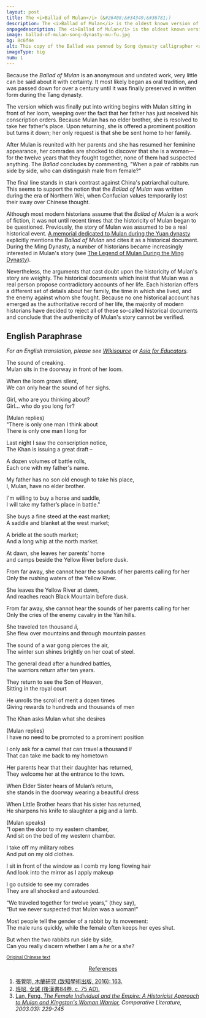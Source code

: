 ```yaml
---
layout: post
title: The <i>Ballad of Mulan</i> (&#26408;&#34349;&#36781;)
description: The <i>Ballad of Mulan</i> is the oldest known version of Mulan’s story. This one poem ended up inspiring countless retellings for centuries to come.
onpagedescription: The <i>Ballad of Mulan</i> is the oldest known version of Mulan’s story. Most likely composed during the era of Northern Wei (circa 400 AD), this one poem ended up inspiring countless retellings for centuries to come.
image: ballad-of-mulan-song-dynasty-mu-fu.jpg
bg: 8c6f4e
alt: This copy of the Ballad was penned by Song dynasty calligrapher <a href="https://en.wikipedia.org/wiki/Mi_Fu">Mi Fu</a> in 1094 AD (Public domain).
imageType: big
num: 1
---
```


Because the *Ballad of Mulan* is an anonymous and undated work, very little can be said about it with certainty. It most likely began as oral tradition, and was passed down for over a century until it was finally preserved in written form during the Tang dynasty.

The version which was finally put into writing begins with Mulan sitting in front of her loom, weeping over the fact that her father has just received his conscription orders. Because Mulan has no elder brother, she is resolved to take her father's place. Upon returning, she is offered a prominent position but turns it down; her only request is that she be sent home to her family.

After Mulan is reunited with her parents and she has resumed her feminine appearance, her comrades are shocked to discover that she is a woman&mdash;for the twelve years that they fought together, none of them had suspected anything. The *Ballad* concludes by commenting, "When a pair of rabbits run side by side, who can distinguish male from female?"

The final line stands in stark contrast against China's patriarchal culture. This seems to support the notion that the *Ballad of Mulan* was written during the era of Northern Wei, when Confucian values temporarily lost their sway over Chinese thought.

Although most modern historians assume that the *Ballad of Mulan* is a work of fiction, it was not until recent times that the historicity of Mulan began to be questioned. Previously, the story of Mulan was assumed to be a real historical event. [A memorial dedicated to Mulan during the Yuan dynasty](/pages/yuan/memorial-filial-general) explicitly mentions the *Ballad of Mulan* and cites it as a historical document. During the Ming Dynasty, a number of historians became increasingly interested in Mulan's story (see [The Legend of Mulan During the Ming Dynasty](/pages/ming/legend-of-mulan-ming-dynasty)).

Nevertheless, the arguments that cast doubt upon the historicity of Mulan's story are weighty. The historical documents which insist that Mulan was a real person propose contradictory accounts of her life. Each historian offers a different set of details about her family, the time in which she lived, and the enemy against whom she fought. Because no one historical account has emerged as the authoritative record of her life, the majority of modern historians have decided to reject all of these so-called historical documents and conclude that the authenticity of Mulan's story cannot be verified.

<h2>English Paraphrase</h2>

*For an English translation, please see [Wikisource](https://en.m.wikisource.org/wiki/Translation:Ballad_of_Mulan) or [Asia for Educators](http://afe.easia.columbia.edu/ps/china/mulan.pdf).*

The sound of creaking.<br />
Mulan sits in the doorway in front of her loom.

When the loom grows silent,<br />
We can only hear the sound of her sighs.

Girl, who are you thinking about?<br />
Girl… who do you long for?

(Mulan replies)<br />
"There is only one man I think about<br />
There is only one man I long for

Last night I saw the conscription notice, <br />
The Khan is issuing a great draft –

A dozen volumes of battle rolls, <br />
Each one with my father's name.

My father has no son old enough to take his place, <br />
I, Mulan, have no elder brother.

I'm willing to buy a horse and saddle, <br />
I will take my father’s place in battle."

She buys a fine steed at the east market; <br />
A saddle and blanket at the west market;

A bridle at the south market; <br />
And a long whip at the north market.

At dawn, she leaves her parents’ home<br />
and camps beside the Yellow River before dusk.

From far away, she cannot hear the sounds of her parents calling for her<br />
Only the rushing waters of the Yellow River.

She leaves the Yellow River at dawn, <br />
And reaches reach Black Mountain before dusk.

From far away, she cannot hear the sounds of her parents calling for her<br />
Only the cries of the enemy cavalry in the Yàn hills.

She traveled ten thousand *li*, <br />
She flew over mountains and through mountain passes

The sound of a war gong pierces the air, <br />
The winter sun shines brightly on her coat of steel.

The general dead after a hundred battles, <br />
The warriors return after ten years.

They return to see the Son of Heaven, <br />
Sitting in the royal court

He unrolls the scroll of merit a dozen times<br />
Giving rewards to hundreds and thousands of men

The Khan asks Mulan what she desires

(Mulan replies)<br />
I have no need to be promoted to a prominent position

I only ask for a camel that can travel a thousand *li*<br />
That can take me back to my hometown

Her parents hear that their daughter has returned, <br />
They welcome her at the entrance to the town.

When Elder Sister hears of Mulan’s return,<br />
she stands in the doorway wearing a beautiful dress

When Little Brother hears that his sister has returned, <br />
He sharpens his knife to slaughter a pig and a lamb.

(Mulan speaks)<br />
"I open the door to my eastern chamber, <br />
And sit on the bed of my western chamber.

I take off my military robes<br />
And put on my old clothes.

I sit in front of the window as I comb my long flowing hair<br />
And look into the mirror as I apply makeup

I go outside to see my comrades<br />
They are all shocked and astounded.

“We traveled together for twelve years,” (they say),<br />
“But we never suspected that Mulan was a woman!”

Most people tell the gender of a rabbit by its movement:<br />
The male runs quickly, while the female often keeps her eyes shut.

But when the two rabbits run side by side, <br />
Can you really discern whether I am a *he* or a *she*?

<small>[Original Chinese text](https://fanti.dugushici.com/ancient_proses/70521)</small>

<center><a id="note_link" href="#" onclick="toggle_note(); return false;">References <span id="show_note_icon"></span></a></center>

<div id="note">
<ol>
<li><a href="https://books.google.com.tw/books?id=5VZyDwAAQBAJ&pg=PA163#v=onepage&q&f=false">&#24373;&#35258;&#26126;, &#26408;&#34349;&#30740;&#31350; (&#33268;&#30693;&#23416;&#34899;&#20986;&#29256;, 2016): 163.</a></li>
<li><a href="https://zh.wikisource.org/zh-hant/%E5%A5%B3%E8%AA%A1">&#29677;&#26157;, &#22899;&#35489; (&#24460;&#28450;&#26360;84&#21367;, c. 75 AD).</a></li>
<li><a href="https://www.jstor.org/stable/4125407?seq=1">Lan, Feng. <em>The Female Individual and the Empire: A Historicist Approach to Mulan and Kingston's Woman Warrior</a>, Comparative Literature, 2003.03): 229-245</a></li>
</ol>
</div>

<script type="text/javascript" src="/assets/js/toggle_note.js"></script>





<script type="application/ld+json">
{
  "@context": "http://schema.org",
  "@type": "DataFeed",
  "dataFeedElement": [
    {
      "@context": "http://schema.org",
      "@type": "Book",
      "@id": "https://mulanbook.com/pages/northern-wei/ballad-of-mulan",
      "url": "https://mulanbook.com/pages/northern-wei/ballad-of-mulan",
      "name": "The Ballad of Mulan",
      "author": {
        "@type": "Person",
        "name": "Unknown"
      },
      "workExample": [
        {
          "@type": "Book",
          "inLanguage": "zh",
          "datePublished": "400-01-01"
        },
        {
          "@type": "Book",
          "@id": "http://example.com/edition/the_catcher_in_the_rye_hardcover",
          "inLanguage": "zh",
          "datePublished": "1094-01-01",
        }
      ]
    }
  ]
}
</script>
